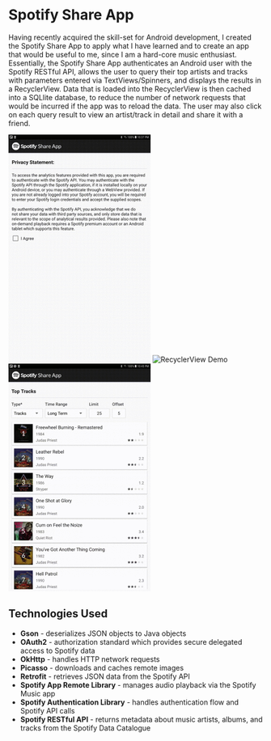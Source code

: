 # Spotify Share App
Having recently acquired the skill-set for Android development, I created the Spotify Share App to apply what I have learned and to create an app that would be useful to me, since I am a hard-core music enthusiast. Essentially, the Spotify Share App authenticates an Android user with the Spotify RESTful API, allows the user to query their top artists and tracks with parameters entered via TextViews/Spinners, and displays the results in a RecyclerView. Data that is loaded into the RecyclerView is then cached into a SQLlite database, to reduce the number of network requests that would be incurred if the app was to reload the data. The user may also click on each query result to view an artist/track in detail and share it with a friend.

![Authentication Demo](authentication_demo_optimized.gif?raw=true "Authenticating User with Spotify API")
![RecyclerView Demo](recyclerview_demo_optimized.gif?raw=true "Loading Data Into RecyclerView")
![Playback Demo](playback_demo_optimized.gif?raw=true "Track Player")

## Technologies Used
* **Gson** - deserializes JSON objects to Java objects
* **OAuth2** - authorization standard which provides secure delegated access to Spotify data
* **OkHttp** - handles HTTP network requests
* **Picasso** - downloads and caches remote images
* **Retrofit** - retrieves JSON data from the Spotify API 
* **Spotify App Remote Library** - manages audio playback via the Spotify Music app
* **Spotify Authentication Library** - handles authentication flow and Spotify API calls
* **Spotify RESTful API** - returns metadata about music artists, albums, and tracks from the Spotify Data Catalogue

